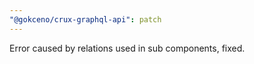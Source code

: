 ```yaml
---
"@gokceno/crux-graphql-api": patch
---
```


Error caused by relations used in sub components, fixed.
